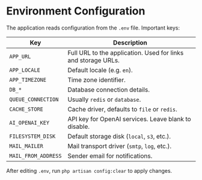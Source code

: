 # Environment Configuration

The application reads configuration from the `.env` file. Important keys:

| Key | Description |
| --- | --- |
| `APP_URL` | Full URL to the application. Used for links and storage URLs. |
| `APP_LOCALE` | Default locale (e.g. `en`). |
| `APP_TIMEZONE` | Time zone identifier. |
| `DB_*` | Database connection details. |
| `QUEUE_CONNECTION` | Usually `redis` or `database`. |
| `CACHE_STORE` | Cache driver, defaults to `file` or `redis`. |
| `AI_OPENAI_KEY` | API key for OpenAI services. Leave blank to disable. |
| `FILESYSTEM_DISK` | Default storage disk (`local`, `s3`, etc.). |
| `MAIL_MAILER` | Mail transport driver (`smtp`, `log`, etc.). |
| `MAIL_FROM_ADDRESS` | Sender email for notifications. |

After editing `.env`, run `php artisan config:clear` to apply changes.

